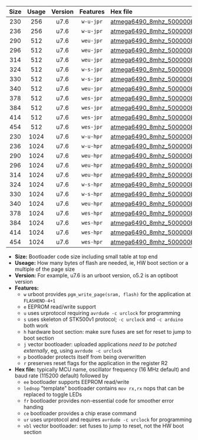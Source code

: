 |Size|Usage|Version|Features|Hex file|
|:-:|:-:|:-:|:-:|:--|
|230|256|u7.6|`w-u-jpr`|[atmega6490_8mhz_500000bps_ur_vbl.hex](https://raw.githubusercontent.com/stefanrueger/urboot/main/atmega6490_8mhz_500000bps_ur_vbl.hex)|
|236|256|u7.6|`w-u-jpr`|[atmega6490_8mhz_500000bps_lednop_ur_vbl.hex](https://raw.githubusercontent.com/stefanrueger/urboot/main/atmega6490_8mhz_500000bps_lednop_ur_vbl.hex)|
|290|512|u7.6|`weu-jpr`|[atmega6490_8mhz_500000bps_ee_ur_vbl.hex](https://raw.githubusercontent.com/stefanrueger/urboot/main/atmega6490_8mhz_500000bps_ee_ur_vbl.hex)|
|296|512|u7.6|`weu-jpr`|[atmega6490_8mhz_500000bps_ee_lednop_ur_vbl.hex](https://raw.githubusercontent.com/stefanrueger/urboot/main/atmega6490_8mhz_500000bps_ee_lednop_ur_vbl.hex)|
|314|512|u7.6|`weu-jpr`|[atmega6490_8mhz_500000bps_ee_lednop_fr_ur_vbl.hex](https://raw.githubusercontent.com/stefanrueger/urboot/main/atmega6490_8mhz_500000bps_ee_lednop_fr_ur_vbl.hex)|
|324|512|u7.6|`w-s-jpr`|[atmega6490_8mhz_500000bps_vbl.hex](https://raw.githubusercontent.com/stefanrueger/urboot/main/atmega6490_8mhz_500000bps_vbl.hex)|
|330|512|u7.6|`w-s-jpr`|[atmega6490_8mhz_500000bps_lednop_vbl.hex](https://raw.githubusercontent.com/stefanrueger/urboot/main/atmega6490_8mhz_500000bps_lednop_vbl.hex)|
|340|512|u7.6|`weu-jpr`|[atmega6490_8mhz_500000bps_ee_lednop_fr_ce_ur_vbl.hex](https://raw.githubusercontent.com/stefanrueger/urboot/main/atmega6490_8mhz_500000bps_ee_lednop_fr_ce_ur_vbl.hex)|
|378|512|u7.6|`wes-jpr`|[atmega6490_8mhz_500000bps_ee_vbl.hex](https://raw.githubusercontent.com/stefanrueger/urboot/main/atmega6490_8mhz_500000bps_ee_vbl.hex)|
|384|512|u7.6|`wes-jpr`|[atmega6490_8mhz_500000bps_ee_lednop_vbl.hex](https://raw.githubusercontent.com/stefanrueger/urboot/main/atmega6490_8mhz_500000bps_ee_lednop_vbl.hex)|
|414|512|u7.6|`wes-jpr`|[atmega6490_8mhz_500000bps_ee_lednop_fr_vbl.hex](https://raw.githubusercontent.com/stefanrueger/urboot/main/atmega6490_8mhz_500000bps_ee_lednop_fr_vbl.hex)|
|454|512|u7.6|`wes-jpr`|[atmega6490_8mhz_500000bps_ee_lednop_fr_ce_vbl.hex](https://raw.githubusercontent.com/stefanrueger/urboot/main/atmega6490_8mhz_500000bps_ee_lednop_fr_ce_vbl.hex)|
|230|1024|u7.6|`w-u-hpr`|[atmega6490_8mhz_500000bps_ur.hex](https://raw.githubusercontent.com/stefanrueger/urboot/main/atmega6490_8mhz_500000bps_ur.hex)|
|236|1024|u7.6|`w-u-hpr`|[atmega6490_8mhz_500000bps_lednop_ur.hex](https://raw.githubusercontent.com/stefanrueger/urboot/main/atmega6490_8mhz_500000bps_lednop_ur.hex)|
|290|1024|u7.6|`weu-hpr`|[atmega6490_8mhz_500000bps_ee_ur.hex](https://raw.githubusercontent.com/stefanrueger/urboot/main/atmega6490_8mhz_500000bps_ee_ur.hex)|
|296|1024|u7.6|`weu-hpr`|[atmega6490_8mhz_500000bps_ee_lednop_ur.hex](https://raw.githubusercontent.com/stefanrueger/urboot/main/atmega6490_8mhz_500000bps_ee_lednop_ur.hex)|
|314|1024|u7.6|`weu-hpr`|[atmega6490_8mhz_500000bps_ee_lednop_fr_ur.hex](https://raw.githubusercontent.com/stefanrueger/urboot/main/atmega6490_8mhz_500000bps_ee_lednop_fr_ur.hex)|
|324|1024|u7.6|`w-s-hpr`|[atmega6490_8mhz_500000bps.hex](https://raw.githubusercontent.com/stefanrueger/urboot/main/atmega6490_8mhz_500000bps.hex)|
|330|1024|u7.6|`w-s-hpr`|[atmega6490_8mhz_500000bps_lednop.hex](https://raw.githubusercontent.com/stefanrueger/urboot/main/atmega6490_8mhz_500000bps_lednop.hex)|
|340|1024|u7.6|`weu-hpr`|[atmega6490_8mhz_500000bps_ee_lednop_fr_ce_ur.hex](https://raw.githubusercontent.com/stefanrueger/urboot/main/atmega6490_8mhz_500000bps_ee_lednop_fr_ce_ur.hex)|
|378|1024|u7.6|`wes-hpr`|[atmega6490_8mhz_500000bps_ee.hex](https://raw.githubusercontent.com/stefanrueger/urboot/main/atmega6490_8mhz_500000bps_ee.hex)|
|384|1024|u7.6|`wes-hpr`|[atmega6490_8mhz_500000bps_ee_lednop.hex](https://raw.githubusercontent.com/stefanrueger/urboot/main/atmega6490_8mhz_500000bps_ee_lednop.hex)|
|414|1024|u7.6|`wes-hpr`|[atmega6490_8mhz_500000bps_ee_lednop_fr.hex](https://raw.githubusercontent.com/stefanrueger/urboot/main/atmega6490_8mhz_500000bps_ee_lednop_fr.hex)|
|454|1024|u7.6|`wes-hpr`|[atmega6490_8mhz_500000bps_ee_lednop_fr_ce.hex](https://raw.githubusercontent.com/stefanrueger/urboot/main/atmega6490_8mhz_500000bps_ee_lednop_fr_ce.hex)|

- **Size:** Bootloader code size including small table at top end
- **Useage:** How many bytes of flash are needed, ie, HW boot section or a multiple of the page size
- **Version:** For example, u7.6 is an urboot version, o5.2 is an optiboot version
- **Features:**
  + `w` urboot provides `pgm_write_page(sram, flash)` for the application at `FLASHEND-4+1`
  + `e` EEPROM read/write support
  + `u` uses urprotocol requiring `avrdude -c urclock` for programming
  + `s` uses skeleton of STK500v1 protocol; `-c urclock` and `-c arduino` both work
  + `h` hardware boot section: make sure fuses are set for reset to jump to boot section
  + `j` vector bootloader: uploaded applications *need to be patched externally*, eg, using `avrdude -c urclock`
  + `p` bootloader protects itself from being overwritten
  + `r` preserves reset flags for the application in the register R2
- **Hex file:** typically MCU name, oscillator frequency (16 MHz default) and baud rate (115200 default) followed by
  + `ee` bootloader supports EEPROM read/write
  + `lednop` "template" bootloader contains `mov rx,rx` nops that can be replaced to toggle LEDs
  + `fr` bootloader provides non-essential code for smoother error handing
  + `ce` bootloader provides a chip erase command
  + `ur` uses urprotocol and requires `avrdude -c urclock` for programming
  + `vbl` vector bootloader: set fuses to jump to reset, not the HW boot section
